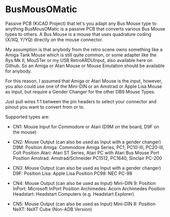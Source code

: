 # BusMousOMatic
Passive PCB (KiCAD Project) that let's you adapt any Bus Mouse type to anything
BusMousOMatic is a passive PCB that converts various Bus Mouse types to others. A Bus Mouse is a mouse that uses quadrature coding (X/XQ, Y/YQ) directly on the mouse connector.

My assumption is that anybody from the retro scene owns something like a Amiga Tank Mouse which is still quite common, or some adapter like the Rys Mk II, MouSTer or my USB RetroARDUInput, also available here on Github. So an Amiga or Atari Mouse or Mouse Emulation should be available for anybody.

For this reason, I assumed that Amiga or Atari Mouse is the input, however, you also could use one of the Mini-DIN or an Amstrad or Apple Lisa Mouse as Input, but require a Gender Changer for the other DB9 Mouse Types.

Just pull wires 1:1 between the pin headers to select your connector and pinout you want to convert from or to.

Supported types are:

- CN1: Mouse Input for Commodore or Atari (D9M on the board, D9F on the mouse)

- CN2: Mouse Output (can also be used as Input with a gender changer) D9M:
  Position Amiga: Commodore Amiga Series, PC1, PC10-III, PC20-III, Colt
  Position Atari: Atari ST Series, Atari PC with Atari Bus Mouse Port
  Position Amstrad: Amstrad/Schneider PC1512, PC1640, Sinclair PC-200
  
- CN3: Mouse Output (can also be used as Input with a gender changer) D9F:
  Position Lisa: Apple Lisa
  Position PC98: NEC PC-98
  
- CN4: Mouse Output (can also be used as Input) Mini-DIN 9:
  Position InPort: Microsoft InPort
  Position Archimedes: Acorn Archimedes
  Position Headstart: Headstart Computers (e.g. Headstart Explorer)
  
- CN5: Mouse Output (can also be used as Input) Mini-DIN 8:
  Position NeXT: NeXT Cube (Non-ADB Version)
